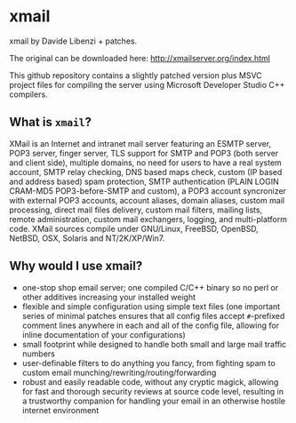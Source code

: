 xmail
=====

xmail by Davide Libenzi + patches.

The original can be downloaded here: http://xmailserver.org/index.html

This github repository contains a slightly patched version plus MSVC project files for compiling the server using Microsoft Developer Studio C++ compilers.



## What is `xmail`? 

XMail is an Internet and intranet mail server featuring an ESMTP server, POP3 server, finger server, TLS support for SMTP and POP3 (both server and client side), multiple domains, no need for users to have a real system account, SMTP relay checking, DNS based maps check, custom (IP based and address based) spam protection, SMTP authentication (PLAIN LOGIN CRAM-MD5 POP3-before-SMTP and custom), a POP3 account syncronizer with external POP3 accounts, account aliases, domain aliases, custom mail processing, direct mail files delivery, custom mail filters, mailing lists, remote administration, custom mail exchangers, logging, and multi-platform code. XMail sources compile under GNU/Linux, FreeBSD, OpenBSD, NetBSD, OSX, Solaris and NT/2K/XP/Win7.



## Why would I use xmail?

- one-stop shop email server; one compiled C/C++ binary so no perl or other additives increasing your installed weight
- flexible and simple configuration using simple text files (one important series of minimal patches ensures that all config files accept `#`-prefixed comment lines anywhere in each and all of the config file, allowing for inline documentation of your configurations)
- small footprint while designed to handle both small and large mail traffic numbers
- user-definable filters to do anything you fancy, from fighting spam to custom email munching/rewriting/routing/forwarding
- robust and easily readable code, without any cryptic magick, allowing for fast and thorough security reviews at source code level, resulting in a trustworthy companion for handling your email in an otherwise hostile internet environment


